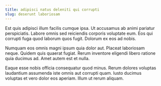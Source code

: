 ```yaml
---
title: adipisci natus deleniti qui corrupti
slug: deserunt laboriosam
---
```


Est quis adipisci illum facilis cumque ipsa. Ut accusamus ab animi pariatur perspiciatis. Labore omnis sed reiciendis corporis voluptate eum. Eos qui corrupti fuga quod laborum quos fugit. Dolorum ex eos ad nobis.

Numquam eos omnis magni ipsum quia dolor aut. Placeat laboriosam neque. Quidem quis quaerat fugiat. Rerum inventore eligendi libero ratione quia ducimus ad. Amet autem est et nulla.

Eaque esse nobis officia consequatur quod minus. Rerum dolores voluptas laudantium assumenda iste omnis aut corrupti quam. Iusto ducimus voluptas et vero dolor eos aperiam. Illum ut rerum aliquam.
